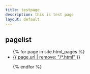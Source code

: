 ```yaml
---
title: testpage
description: this is test page
layout: default
---
```


## pagelist
<ul>
  {% for page in site.html_pages %}
  <li>
    <a href="{{site.github.url}}{{ page.url }}">{{ page.url | remove: "/*.html" }}</a>
  </li>
  
  {% endfor %}
</ul>
